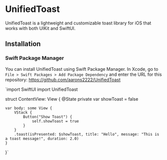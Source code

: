 # UnifiedToast

UnifiedToast is a lightweight and customizable toast library for iOS that works with both UIKit and SwiftUI.

## Installation

### Swift Package Manager

You can install UnifiedToast using Swift Package Manager. In Xcode, go to `File > Swift Packages > Add Package Dependency` and enter the URL for this repository: https://github.com/aarons2222/UnifiedToast


`import SwiftUI
import UnifiedToast

struct ContentView: View {
    @State private var showToast = false
    
    var body: some View {
        VStack {
            Button("Show Toast") {
                self.showToast = true
            }
        }
        .toast(isPresented: $showToast, title: "Hello", message: "This is a toast message!", duration: 2.0)
    }
}`

